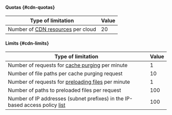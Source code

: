 #### Quotas {#cdn-quotas}

| Type of limitation                        | Value |
|----------------------------------------|----------|
| Number of [CDN resources](../../cdn/concepts/resource.md) per cloud | 20       |

#### Limits {#cdn-limits}

| Type of limitation | Value |
| ----- | ----- |
| Number of requests for [cache purging](../../cdn/concepts/caching.md#purge) per minute | 1 |
| Number of file paths per cache purging request | 10 |
| Number of requests for [preloading files](../../cdn/concepts/caching.md#prefetch) per minute | 1 |
| Number of paths to preloaded files per request | 100 |
| Number of IP addresses (subnet prefixes) in the IP-based access policy [list](../../cdn/concepts/ip-address-acl.md#ip-list) | 100 |